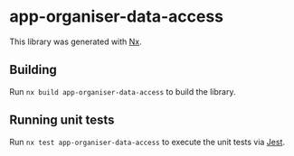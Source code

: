# app-organiser-data-access

This library was generated with [Nx](https://nx.dev).

## Building

Run `nx build app-organiser-data-access` to build the library.

## Running unit tests

Run `nx test app-organiser-data-access` to execute the unit tests via [Jest](https://jestjs.io).

